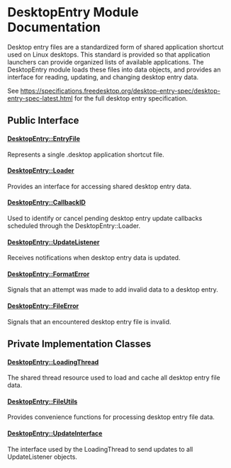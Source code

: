 # DesktopEntry Module Documentation
Desktop entry files are a standardized form of shared application shortcut used on Linux desktops. This standard is provided so that application launchers can provide organized lists of available applications. The DesktopEntry module loads these files into data objects, and provides an interface for reading, updating, and changing desktop entry data. 

See https://specifications.freedesktop.org/desktop-entry-spec/desktop-entry-spec-latest.html for the full desktop entry specification.

## Public Interface

#### [DesktopEntry::EntryFile](../../Source/DesktopEntry/DesktopEntry_EntryFile.h)
  Represents a single .desktop application shortcut file.

#### [DesktopEntry::Loader](../../Source/DesktopEntry/DesktopEntry_Loader.h)
  Provides an interface for accessing shared desktop entry data.

#### [DesktopEntry::CallbackID](../../Source/DesktopEntry/Types/DesktopEntry_CallbackID.h)
  Used to identify or cancel pending desktop entry update callbacks scheduled through the DesktopEntry::Loader.

#### [DesktopEntry::UpdateListener](../../Source/DesktopEntry/DesktopEntry_UpdateListener.h)
  Receives notifications when desktop entry data is updated.

#### [DesktopEntry::FormatError](../../Source/DesktopEntry/Exceptions/DesktopEntry_FormatError.h)
  Signals that an attempt was made to add invalid data to a desktop entry.

#### [DesktopEntry::FileError](../../Source/DesktopEntry/Exceptions/DesktopEntry_FileError.h)
  Signals that an encountered desktop entry file is invalid.

## Private Implementation Classes

#### [DesktopEntry::LoadingThread](../../Source/DesktopEntry/DesktopEntry_LoadingThread.h)
  The shared thread resource used to load and cache all desktop entry file data.

#### [DesktopEntry::FileUtils](../../Source/DesktopEntry/DesktopEntry_FileUtils.h)
  Provides convenience functions for processing desktop entry file data.

#### [DesktopEntry::UpdateInterface](../../Source/DesktopEntry/DesktopEntry_UpdateInterface.h)
  The interface used by the LoadingThread to send updates to all UpdateListener objects.


